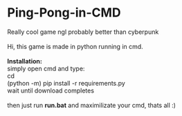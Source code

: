 # Ping-Pong-in-CMD
Really cool game ngl probably better than cyberpunk<br>
<br>
Hi, this game is made in python running in cmd.<br>
<br>
<strong>Installation:</strong><br>
  simply open cmd and type:<br>
    cd <directory to the folder><br>
    (python -m) pip install -r requirements.py<br>
  wait until download completes<br>
<br>
  then just run <strong>run.bat</strong> and maximilizate your cmd, thats all :)
